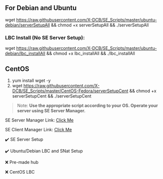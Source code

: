 ## For Debian and Ubuntu
wget https://raw.githubusercontent.com/X-DCB/SE_Scripts/master/ubuntu-debian/serverSetupAll && chmod +x serverSetupAll && ./serverSetupAll


### LBC Install (No SE Server Setup):
wget https://raw.githubusercontent.com/X-DCB/SE_Scripts/master/ubuntu-debian/lbc_installAll && chmod +x lbc_installAll && ./lbc_installAll

## CentOS
1. yum install wget -y
2. wget https://raw.githubusercontent.com/X-DCB/SE_Scripts/master/CentOS-Fedora/serverSetupCent && chmod +x serverSetupCent && ./serverSetupCent



> Note: **Use the appropriate script according to your OS. Operate your server using SE Server Manager.**

SE Server Manager Link: [Click Me](http://www.softether-download.com/files/softether/v4.27-9668-beta-2018.05.29-tree/Windows/SoftEther_VPN_Server_and_VPN_Bridge/softether-vpnserver_vpnbridge-v4.27-9668-beta-2018.05.29-windows-x86_x64-intel.exe)

SE Client Manager Link: [Click Me](http://www.softether-download.com/files/softether/v4.27-9668-beta-2018.05.29-tree/Windows/SoftEther_VPN_Client/softether-vpnclient-v4.27-9668-beta-2018.05.29-windows-x86_x64-intel.exe)


:heavy_check_mark: SE Server Setup

:heavy_check_mark: Ubuntu/Debian LBC and SNat Setup

:x: Pre-made hub

:x: CentOS LBC
